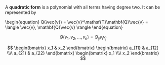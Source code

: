 A **quadratic form** is a polynomial with all terms having degree two. It can be represented by

\begin{equation}
Q(\vec{v}) = \vec{v}^\mathsf{T}\mathbf{Q}\vec{v} = \langle \vec{v}, \mathbf{Q}\vec{v} \rangle
\end{equation}

$$
Q(v_1, v_2, \dots, v_n) = Q_{ij}v_i v_j
$$

$$
\begin{bmatrix} x_1 & x_2 \end{bmatrix} \begin{bmatrix} a_{11} & a_{12} \\\\ a_{21} & a_{22} \end{bmatrix} \begin{bmatrix} x_1 \\\\ x_2 \end{bmatrix}
$$